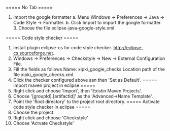 ===== No Tab =====
1. Import the google formatter
   a. Menu Windows -> Preferences -> Java -> Code Style -> Formatter.
   b. Click Import to import the google formatter.
   3. Choose the file eclipse-java-google-style.xml 

===== Code style checker =====
1. Install plugin eclipse-cs for code style checker.
   http://eclipse-cs.sourceforge.net.
2. Windows -> Preferences -> Checkstyle -> New -> External Configuration File.
3. Fill the fields as follows
   Name: xipki_google_checks
   Location path of the file xipki_google_checks.xml.
4. Click the checker configured above asn then 'Set as Default'.
===== Import maven project in eclipse =====
1. Right click and choose 'Import', then 'Existin Maven Projects'.
2. Choose '[groupId].[artifactId]' as the 'Advanced->Name Template'.
3. Point the 'Root directory' to the project root directory.
===== Activate code style checker in eclipse =====
1. Choose the project
2. Right click and choose 'Checkstyle'
3. Choose 'Actvate Checkstyle'
